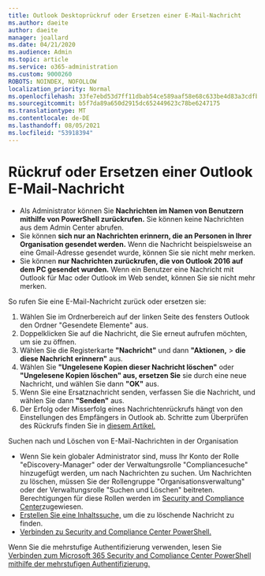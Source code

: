 ```yaml
---
title: Outlook Desktoprückruf oder Ersetzen einer E-Mail-Nachricht
ms.author: daeite
author: daeite
manager: joallard
ms.date: 04/21/2020
ms.audience: Admin
ms.topic: article
ms.service: o365-administration
ms.custom: 9000260
ROBOTS: NOINDEX, NOFOLLOW
localization_priority: Normal
ms.openlocfilehash: 33fe7ebd53d7ff11dbab54ce589aaf58e68c633be4d83a3cdfb00edc7752430e
ms.sourcegitcommit: b5f7da89a650d2915dc652449623c78be6247175
ms.translationtype: MT
ms.contentlocale: de-DE
ms.lasthandoff: 08/05/2021
ms.locfileid: "53918394"
---
```

# <a name="recall-or-replace-an-outlook-email-message"></a>Rückruf oder Ersetzen einer Outlook E-Mail-Nachricht

- Als Administrator können Sie **Nachrichten im Namen von Benutzern mithilfe von PowerShell zurückrufen.** Sie können keine Nachrichten aus dem Admin Center abrufen.
- Sie können **sich nur an Nachrichten erinnern, die an Personen in Ihrer Organisation gesendet werden.** Wenn die Nachricht beispielsweise an eine Gmail-Adresse gesendet wurde, können Sie sie nicht mehr merken.
- Sie können **nur Nachrichten zurückrufen, die von Outlook 2016 auf dem PC gesendet wurden.** Wenn ein Benutzer eine Nachricht mit Outlook für Mac oder Outlook im Web sendet, können Sie sie nicht mehr merken.

So rufen Sie eine E-Mail-Nachricht zurück oder ersetzen sie:

1. Wählen Sie im Ordnerbereich auf der linken Seite des fensters Outlook den Ordner "Gesendete Elemente" aus.
1. Doppelklicken Sie auf die Nachricht, die Sie erneut aufrufen möchten, um sie zu öffnen.
1. Wählen Sie die Registerkarte **"Nachricht"** und dann **"Aktionen,**  >  **die diese Nachricht erinnern"** aus.
1. Wählen Sie **"Ungelesene Kopien dieser Nachricht löschen"** oder **"Ungelesene Kopien löschen" aus, ersetzen Sie** sie durch eine neue Nachricht, und wählen Sie dann **"OK"** aus.
1. Wenn Sie eine Ersatznachricht senden, verfassen Sie die Nachricht, und wählen Sie dann **"Senden"** aus.
1. Der Erfolg oder Misserfolg eines Nachrichtenrückrufs hängt von den Einstellungen des Empfängers in Outlook ab. Schritte zum Überprüfen des Rückrufs finden Sie in [diesem Artikel.](https://support.office.com/article/35027f88-d655-4554-b4f8-6c0729a723a0)

Suchen nach und Löschen von E-Mail-Nachrichten in der Organisation

- Wenn Sie kein globaler Administrator sind, muss Ihr Konto der Rolle "eDiscovery-Manager" oder der Verwaltungsrolle "Compliancesuche" hinzugefügt werden, um nach Nachrichten zu suchen. Um Nachrichten zu löschen, müssen Sie der Rollengruppe "Organisationsverwaltung" oder der Verwaltungsrolle "Suchen und Löschen" beitreten. Berechtigungen für diese Rollen werden im [Security and Compliance Center](https://go.microsoft.com/fwlink/?linkid=2083731)zugewiesen.
- [Erstellen Sie eine Inhaltssuche,](https://docs.microsoft.com/microsoft-365/compliance/content-search) um die zu löschende Nachricht zu finden.
- [Verbinden zu Security and Compliance Center PowerShell.](https://docs.microsoft.com/powershell/exchange/office-365-scc/connect-to-scc-powershell/connect-to-scc-powershell?view=exchange-ps)

Wenn Sie die mehrstufige Authentifizierung verwenden, lesen Sie [Verbinden zum Microsoft 365 Security and Compliance Center PowerShell mithilfe der mehrstufigen Authentifizierung.](https://docs.microsoft.com/powershell/exchange/office-365-scc/connect-to-scc-powershell/mfa-connect-to-scc-powershell?view=exchange-ps)